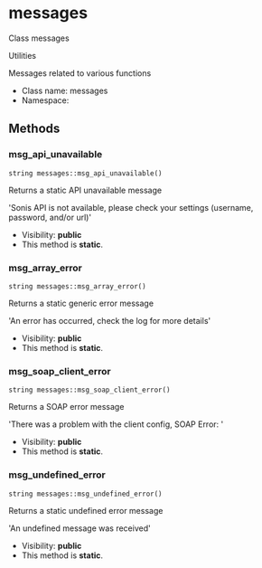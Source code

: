 messages
===============

Class messages

Utilities

Messages related to various functions


* Class name: messages
* Namespace: 







Methods
-------


### msg_api_unavailable

    string messages::msg_api_unavailable()

Returns a static API unavailable message

'Sonis API is not available, please check
your settings (username, password, and/or url)'

* Visibility: **public**
* This method is **static**.




### msg_array_error

    string messages::msg_array_error()

Returns a static generic error message

'An error has occurred, check the log for more details'

* Visibility: **public**
* This method is **static**.




### msg_soap_client_error

    string messages::msg_soap_client_error()

Returns a SOAP error message

'There was a problem with the client config,
SOAP Error: '

* Visibility: **public**
* This method is **static**.




### msg_undefined_error

    string messages::msg_undefined_error()

Returns a static undefined error message

'An undefined message was received'

* Visibility: **public**
* This method is **static**.




